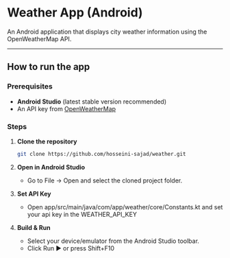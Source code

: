 # Weather App (Android)

An Android application that displays city weather information using the OpenWeatherMap API.

---

## How to run the app

### Prerequisites
- **Android Studio** (latest stable version recommended)
- An API key from [OpenWeatherMap](https://openweathermap.org/)

### Steps
1. **Clone the repository**
   ```bash
   git clone https://github.com/hosseini-sajad/weather.git

2. **Open in Android Studio**
   - Go to File → Open and select the cloned project folder.

3. **Set API Key**
    - Open app/src/main/java/com/app/weather/core/Constants.kt and set your api key in the WEATHER_API_KEY

4. **Build & Run**

    - Select your device/emulator from the Android Studio toolbar.
    - Click Run ▶ or press Shift+F10
